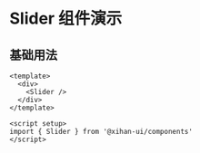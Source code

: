 # Slider 组件演示

## 基础用法

```vue
<template>
  <div>
    <Slider />
  </div>
</template>

<script setup>
import { Slider } from '@xihan-ui/components'
</script>
```
